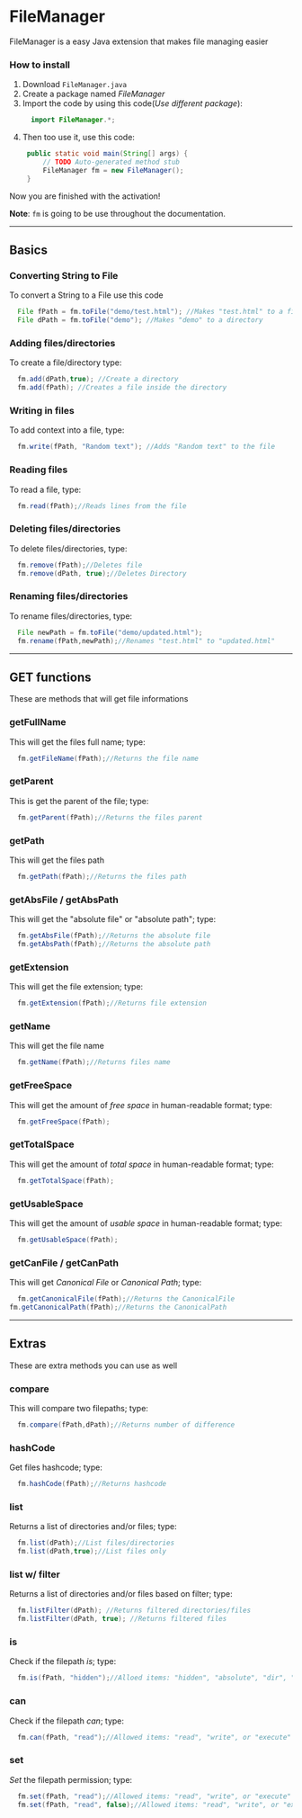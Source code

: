 # FileManager
FileManager is a easy Java extension that makes file managing easier
### How to install
1. Download `FileManager.java`
2. Create a package named _FileManager_
3. Import the code by using this code(_Use different package_):
    ```java
      import FileManager.*;
    ```
4. Then too use it, use this code:
   ```java
    public static void main(String[] args) {
		// TODO Auto-generated method stub
		FileManager fm = new FileManager();
	}
   ```
Now you are finished with the activation! 

**Note**: `fm` is going to be use throughout the documentation.
***
## Basics
### Converting String to File
To convert a String to a File use this code
```java
  File fPath = fm.toFile("demo/test.html"); //Makes "test.html" to a file
  File dPath = fm.toFile("demo"); //Makes "demo" to a directory
```
### Adding files/directories
To create a file/directory type:
```java
  fm.add(dPath,true); //Create a directory
  fm.add(fPath); //Creates a file inside the directory
```
### Writing in files
To add context into a file, type:
```java
  fm.write(fPath, "Random text"); //Adds "Random text" to the file
```
### Reading files
To read a file, type:
```java
  fm.read(fPath);//Reads lines from the file
```
### Deleting files/directories
To delete files/directories, type:
```java
  fm.remove(fPath);//Deletes file
  fm.remove(dPath, true);//Deletes Directory
```
### Renaming files/directories
To rename files/directories, type:
```java
  File newPath = fm.toFile("demo/updated.html");
  fm.rename(fPath,newPath);//Renames "test.html" to "updated.html"
```
***
## GET functions
These are methods that will get file informations

### getFullName
This will get the files full name; type:
```java
  fm.getFileName(fPath);//Returns the file name
```
### getParent
This is get the parent of the file; type:
```java
  fm.getParent(fPath);//Returns the files parent
```
### getPath
This will get the files path
```java
  fm.getPath(fPath);//Returns the files path
```
### getAbsFile / getAbsPath
This will get the "absolute file" or "absolute path"; type:
```java
  fm.getAbsFile(fPath);//Returns the absolute file
  fm.getAbsPath(fPath);//Returns the absolute path
```
### getExtension
This will get the file extension; type:
```java
  fm.getExtension(fPath);//Returns file extension
```
### getName
This will get the file name
```java
  fm.getName(fPath);//Returns files name
```
### getFreeSpace
This will get the amount of _free space_ in human-readable format; type:
```java
  fm.getFreeSpace(fPath);
```
### getTotalSpace
This will get the amount of _total space_ in human-readable format; type:
```java
  fm.getTotalSpace(fPath);
```
### getUsableSpace
This will get the amount of _usable space_ in human-readable format; type:
```java
  fm.getUsableSpace(fPath);
```
### getCanFile / getCanPath
This will get _Canonical File_ or _Canonical Path_; type:
```java
  fm.getCanonicalFile(fPath);//Returns the CanonicalFile
fm.getCanonicalPath(fPath);//Returns the CanonicalPath
```
***
## Extras
These are extra methods you can use as well

### compare
This will compare two filepaths; type:
```java
  fm.compare(fPath,dPath);//Returns number of difference
```
### hashCode
Get files hashcode; type:
```java
  fm.hashCode(fPath);//Returns hashcode
```
### list
Returns a list of directories and/or files; type:
```java
  fm.list(dPath);//List files/directories
  fm.list(dPath,true);//List files only
```
### list w/ filter
Returns a list of directories and/or files based on filter; type:
```java
  fm.listFilter(dPath); //Returns filtered directories/files
  fm.listFilter(dPath, true); //Returns filtered files
```
### is
Check if the filepath _is_; type:
```java
  fm.is(fPath, "hidden");//Alloed items: "hidden", "absolute", "dir", "file", "exists"
```
### can
Check if the filepath _can_; type:
```java
  fm.can(fPath, "read");//Allowed items: "read", "write", or "execute"
```
### set
_Set_ the filepath permission; type:
```java
  fm.set(fPath, "read");//Allowed items: "read", "write", or "execute"
  fm.set(fPath, "read", false);//Allowed items: "read", "write", or "execute"
```
